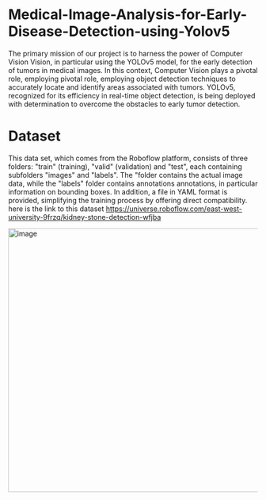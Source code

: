 # Medical-Image-Analysis-for-Early-Disease-Detection-using-Yolov5 
The primary mission of our project is to harness the power of Computer Vision
Vision, in particular using the YOLOv5 model, for the early detection of tumors
in medical images. In this context, Computer Vision plays a pivotal role, employing
pivotal role, employing object detection techniques to accurately locate and identify
areas associated with tumors. YOLOv5, recognized for its efficiency
in real-time object detection, is being deployed with determination to overcome the
obstacles to early tumor detection.

# Dataset 
This data set, which comes from the Roboflow platform, consists of three
folders: "train" (training), "valid" (validation) and "test", each containing
subfolders "images" and "labels". The
"folder contains the actual image data, while the "labels" folder contains annotations
annotations, in particular information on bounding boxes. In addition, a
file in YAML format is provided, simplifying the training process by offering
direct compatibility.
here is the link to this dataset https://universe.roboflow.com/east-west-university-9frzq/kidney-stone-detection-wfjba

<img width="532" alt="image" src="https://github.com/Maryamlaouina/Medical-Image-Analysis-for-Early-Disease-Detection-using-Yolov5/assets/103520731/a6c060da-d846-45ac-b920-4747daf68f59">
